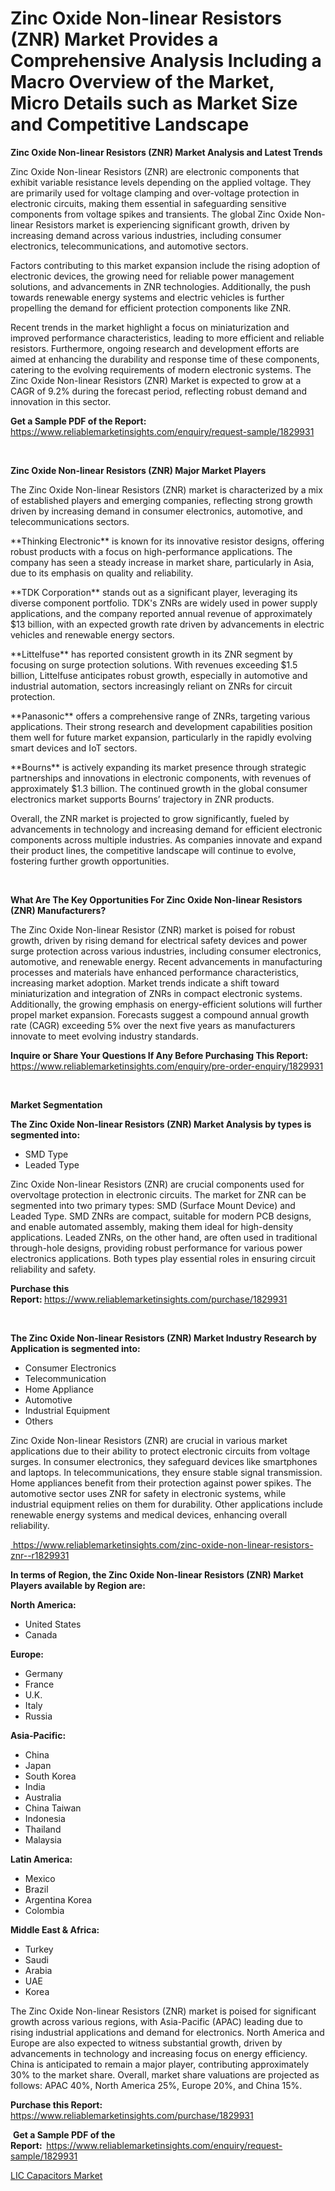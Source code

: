 <p><h1>Zinc Oxide Non-linear Resistors (ZNR) Market Provides a Comprehensive Analysis Including a Macro Overview of the Market, Micro Details such as Market Size and Competitive Landscape</h1></p><p><strong>Zinc Oxide Non-linear Resistors (ZNR) Market Analysis and Latest Trends</strong></p>
<p><p>Zinc Oxide Non-linear Resistors (ZNR) are electronic components that exhibit variable resistance levels depending on the applied voltage. They are primarily used for voltage clamping and over-voltage protection in electronic circuits, making them essential in safeguarding sensitive components from voltage spikes and transients. The global Zinc Oxide Non-linear Resistors market is experiencing significant growth, driven by increasing demand across various industries, including consumer electronics, telecommunications, and automotive sectors.</p><p>Factors contributing to this market expansion include the rising adoption of electronic devices, the growing need for reliable power management solutions, and advancements in ZNR technologies. Additionally, the push towards renewable energy systems and electric vehicles is further propelling the demand for efficient protection components like ZNR.</p><p>Recent trends in the market highlight a focus on miniaturization and improved performance characteristics, leading to more efficient and reliable resistors. Furthermore, ongoing research and development efforts are aimed at enhancing the durability and response time of these components, catering to the evolving requirements of modern electronic systems. The Zinc Oxide Non-linear Resistors (ZNR) Market is expected to grow at a CAGR of 9.2% during the forecast period, reflecting robust demand and innovation in this sector.</p></p>
<p><strong>Get a Sample PDF of the Report:&nbsp;</strong> <a href="https://www.reliablemarketinsights.com/enquiry/request-sample/1829931?utm_campaign=2183&utm_medium=2&utm_source=Github&utm_content=ia&utm_term=06042025&utm_id=zinc-oxide-non-linear-resistors-znr">https://www.reliablemarketinsights.com/enquiry/request-sample/1829931</a></p>
<p>&nbsp;</p>
<p><strong>Zinc Oxide Non-linear Resistors (ZNR) Major Market Players</strong></p>
<p><p>The Zinc Oxide Non-linear Resistors (ZNR) market is characterized by a mix of established players and emerging companies, reflecting strong growth driven by increasing demand in consumer electronics, automotive, and telecommunications sectors.</p><p>**Thinking Electronic** is known for its innovative resistor designs, offering robust products with a focus on high-performance applications. The company has seen a steady increase in market share, particularly in Asia, due to its emphasis on quality and reliability.</p><p>**TDK Corporation** stands out as a significant player, leveraging its diverse component portfolio. TDK's ZNRs are widely used in power supply applications, and the company reported annual revenue of approximately $13 billion, with an expected growth rate driven by advancements in electric vehicles and renewable energy sectors.</p><p>**Littelfuse** has reported consistent growth in its ZNR segment by focusing on surge protection solutions. With revenues exceeding $1.5 billion, Littelfuse anticipates robust growth, especially in automotive and industrial automation, sectors increasingly reliant on ZNRs for circuit protection.</p><p>**Panasonic** offers a comprehensive range of ZNRs, targeting various applications. Their strong research and development capabilities position them well for future market expansion, particularly in the rapidly evolving smart devices and IoT sectors.</p><p>**Bourns** is actively expanding its market presence through strategic partnerships and innovations in electronic components, with revenues of approximately $1.3 billion. The continued growth in the global consumer electronics market supports Bourns’ trajectory in ZNR products.</p><p>Overall, the ZNR market is projected to grow significantly, fueled by advancements in technology and increasing demand for efficient electronic components across multiple industries. As companies innovate and expand their product lines, the competitive landscape will continue to evolve, fostering further growth opportunities.</p></p>
<p>&nbsp;</p>
<p><strong>What Are The Key Opportunities For Zinc Oxide Non-linear Resistors (ZNR) Manufacturers?</strong></p>
<p><p>The Zinc Oxide Non-linear Resistor (ZNR) market is poised for robust growth, driven by rising demand for electrical safety devices and power surge protection across various industries, including consumer electronics, automotive, and renewable energy. Recent advancements in manufacturing processes and materials have enhanced performance characteristics, increasing market adoption. Market trends indicate a shift toward miniaturization and integration of ZNRs in compact electronic systems. Additionally, the growing emphasis on energy-efficient solutions will further propel market expansion. Forecasts suggest a compound annual growth rate (CAGR) exceeding 5% over the next five years as manufacturers innovate to meet evolving industry standards.</p></p>
<p><strong>Inquire or Share Your Questions If Any Before Purchasing This Report:</strong> <a href="https://www.reliablemarketinsights.com/enquiry/pre-order-enquiry/1829931?utm_campaign=2183&utm_medium=2&utm_source=Github&utm_content=ia&utm_term=06042025&utm_id=zinc-oxide-non-linear-resistors-znr">https://www.reliablemarketinsights.com/enquiry/pre-order-enquiry/1829931</a></p>
<p>&nbsp;</p>
<p><strong>Market Segmentation</strong></p>
<p><strong>The Zinc Oxide Non-linear Resistors (ZNR) Market Analysis by types is segmented into:</strong></p>
<p><ul><li>SMD Type</li><li>Leaded Type</li></ul></p>
<p><p>Zinc Oxide Non-linear Resistors (ZNR) are crucial components used for overvoltage protection in electronic circuits. The market for ZNR can be segmented into two primary types: SMD (Surface Mount Device) and Leaded Type. SMD ZNRs are compact, suitable for modern PCB designs, and enable automated assembly, making them ideal for high-density applications. Leaded ZNRs, on the other hand, are often used in traditional through-hole designs, providing robust performance for various power electronics applications. Both types play essential roles in ensuring circuit reliability and safety.</p></p>
<p><strong>Purchase this Report:&nbsp;</strong><a href="https://www.reliablemarketinsights.com/purchase/1829931?utm_campaign=2183&utm_medium=2&utm_source=Github&utm_content=ia&utm_term=06042025&utm_id=zinc-oxide-non-linear-resistors-znr">https://www.reliablemarketinsights.com/purchase/1829931</a></p>
<p>&nbsp;</p>
<p><strong>The Zinc Oxide Non-linear Resistors (ZNR) Market Industry Research by Application is segmented into:</strong></p>
<p><ul><li>Consumer Electronics</li><li>Telecommunication</li><li>Home Appliance</li><li>Automotive</li><li>Industrial Equipment</li><li>Others</li></ul></p>
<p><p>Zinc Oxide Non-linear Resistors (ZNR) are crucial in various market applications due to their ability to protect electronic circuits from voltage surges. In consumer electronics, they safeguard devices like smartphones and laptops. In telecommunications, they ensure stable signal transmission. Home appliances benefit from their protection against power spikes. The automotive sector uses ZNR for safety in electronic systems, while industrial equipment relies on them for durability. Other applications include renewable energy systems and medical devices, enhancing overall reliability.</p></p>
<p><a href="https://www.reliablemarketinsights.com/zinc-oxide-non-linear-resistors-znr--r1829931?utm_campaign=2183&utm_medium=2&utm_source=Github&utm_content=ia&utm_term=06042025&utm_id=zinc-oxide-non-linear-resistors-znr">&nbsp;https://www.reliablemarketinsights.com/zinc-oxide-non-linear-resistors-znr--r1829931</a></p>
<p><strong>In terms of Region, the Zinc Oxide Non-linear Resistors (ZNR) Market Players available by Region are:</strong></p>
<p>
    <p> <strong> North America: </strong>
        <ul>
            <li>United States</li>
            <li>Canada</li>
        </ul>
        </p> 
    <p> <strong> Europe: </strong>
        <ul>
            <li>Germany</li>
            <li>France</li>
            <li>U.K.</li>
            <li>Italy</li>
            <li>Russia</li>
        </ul>
        </p> 
    <p> <strong> Asia-Pacific: </strong>
        <ul>
            <li>China</li>
            <li>Japan</li>
            <li>South Korea</li>
            <li>India</li>
            <li>Australia</li>
            <li>China Taiwan</li>
            <li>Indonesia</li>
            <li>Thailand</li>
            <li>Malaysia</li>
        </ul>
        </p> 
    <p> <strong> Latin America: </strong>
        <ul>
            <li>Mexico</li>
            <li>Brazil</li>
            <li>Argentina Korea</li>
            <li>Colombia</li>
        </ul>
        </p> 
    <p> <strong> Middle East & Africa: </strong>
        <ul>
            <li>Turkey</li>
            <li>Saudi</li>
            <li>Arabia</li>
            <li>UAE</li>
            <li>Korea</li>
        </ul>
    </p>
    </p>
<p><p>The Zinc Oxide Non-linear Resistors (ZNR) market is poised for significant growth across various regions, with Asia-Pacific (APAC) leading due to rising industrial applications and demand for electronics. North America and Europe are also expected to witness substantial growth, driven by advancements in technology and increasing focus on energy efficiency. China is anticipated to remain a major player, contributing approximately 30% to the market share. Overall, market share valuations are projected as follows: APAC 40%, North America 25%, Europe 20%, and China 15%.</p></p>
<p><strong>Purchase this Report: </strong><a href="https://www.reliablemarketinsights.com/purchase/1829931?utm_campaign=2183&utm_medium=2&utm_source=Github&utm_content=ia&utm_term=06042025&utm_id=zinc-oxide-non-linear-resistors-znr">https://www.reliablemarketinsights.com/purchase/1829931</a></p>
<p>&nbsp;<strong>Get a Sample PDF of the Report:&nbsp;&nbsp;</strong><a href="https://www.reliablemarketinsights.com/enquiry/request-sample/1829931?utm_campaign=2183&utm_medium=2&utm_source=Github&utm_content=ia&utm_term=06042025&utm_id=zinc-oxide-non-linear-resistors-znr">https://www.reliablemarketinsights.com/enquiry/request-sample/1829931</a></p>
<p><strong></strong></p>
<p><p><a href="https://github.com/SanjidaKhan901/Market-Research-Report-List-2/blob/main/lic-capacitors-market.md?utm_campaign=2183&utm_medium=2&utm_source=Github&utm_content=ia&utm_term=06042025&utm_id=zinc-oxide-non-linear-resistors-znr">LIC Capacitors Market</a></p></p>